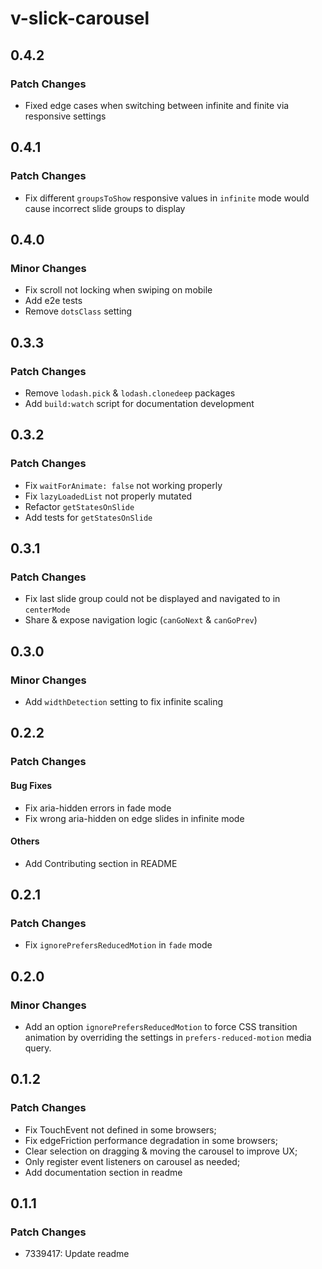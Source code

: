# v-slick-carousel

## 0.4.2

### Patch Changes

- Fixed edge cases when switching between infinite and finite via responsive settings

## 0.4.1

### Patch Changes

- Fix different `groupsToShow` responsive values in `infinite` mode would cause incorrect slide groups to display

## 0.4.0

### Minor Changes

- Fix scroll not locking when swiping on mobile
- Add e2e tests
- Remove `dotsClass` setting

## 0.3.3

### Patch Changes

- Remove `lodash.pick` & `lodash.clonedeep` packages
- Add `build:watch` script for documentation development

## 0.3.2

### Patch Changes

- Fix `waitForAnimate: false` not working properly
- Fix `lazyLoadedList` not properly mutated
- Refactor `getStatesOnSlide`
- Add tests for `getStatesOnSlide`

## 0.3.1

### Patch Changes

- Fix last slide group could not be displayed and navigated to in `centerMode`
- Share & expose navigation logic (`canGoNext` & `canGoPrev`)

## 0.3.0

### Minor Changes

- Add `widthDetection` setting to fix infinite scaling

## 0.2.2

### Patch Changes

#### Bug Fixes

- Fix aria-hidden errors in fade mode
- Fix wrong aria-hidden on edge slides in infinite mode

#### Others

- Add Contributing section in README

## 0.2.1

### Patch Changes

- Fix `ignorePrefersReducedMotion` in `fade` mode

## 0.2.0

### Minor Changes

- Add an option `ignorePrefersReducedMotion` to force CSS transition animation by overriding the settings in
  `prefers-reduced-motion` media query.

## 0.1.2

### Patch Changes

- Fix TouchEvent not defined in some browsers;
- Fix edgeFriction performance degradation in some browsers;
- Clear selection on dragging & moving the carousel to improve UX;
- Only register event listeners on carousel as needed;
- Add documentation section in readme

## 0.1.1

### Patch Changes

- 7339417: Update readme
